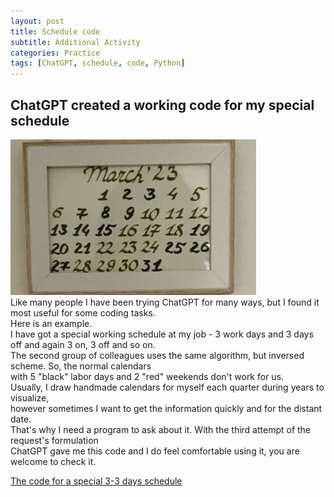 ```yaml
---
layout: post
title: Schedule code
subtitle: Additional Activity
categories: Practice
tags: [ChatGPT, schedule, code, Python]
---
```


## ChatGPT created a working code for my special schedule

 ![Handwritten calendar](/assets/images/banners/March2023.jpg)<br>
Like many people I have been trying ChatGPT for many ways, but I found it most useful for some coding tasks. <br>
Here is an example. <br>
I have got a special working schedule at my job - 3 work days and 3 days off and again 3 on, 3 off and so on. <br>
The second group of colleagues uses the same algorithm, but inversed scheme. So, the normal calendars<br>
with 5 "black" labor days and 2 "red" weekends don't work for us. <br>
Usually, I draw handmade calendars for myself each quarter during years to visualize, <br>
however sometimes I want to get the information quickly and for the distant date. <br>
That's why I need a program to ask about it. With the third attempt of the request's formulation <br>
ChatGPT gave me this code and I do feel comfortable using it, you are welcome to check it.<br>

[The code for a special 3-3 days schedule](https://github.com/Vasilisalook/vasilisalook.github.io/blob/main/3-3.txt)



